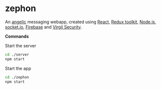 # zephon

An [angelic](http://www.bahaistudies.net/asma/zephon-hebrew.pdf) messaging webapp, created using [React](https://reactjs.org/), [Redux toolkit](https://redux-toolkit.js.org/), [Node.js](https://nodejs.org/en/), [socket.io](https://socket.io/), [Firebase](https://firebase.google.com/) and [Virgil Security](https://developer.virgilsecurity.com/).

**Commands**

Start the server

```bash
cd ./server
npm start
```

Start the app

```bash
cd ./zephon
npm start
```
